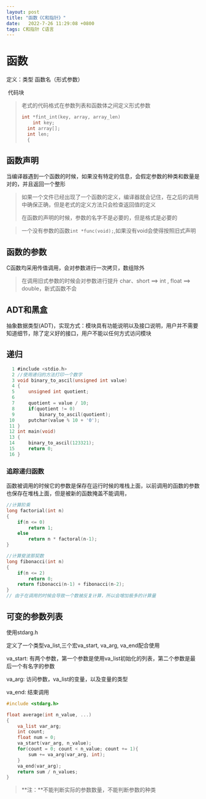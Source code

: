 ```yaml
---
layout: post
title: "函数《C和指针》"  
date:   2022-7-26 11:29:08 +0800
tags: C和指针 C语言
---
```


# 函数

定义：类型 函数名（形式参数）

​		  代码块

> 老式的代码格式在参数列表和函数体之间定义形式参数
>
> ```C
> int *fint_int(key, array, array_len)
>     int key;
> 	int array[];
> 	int len;
> 	{
> ```
>
> 

## 函数声明

当编译器遇到一个函数的时候，如果没有特定的信息，会假定参数的种类和数量是对的，并且返回一个整形

> 如果一个文件已经出现了一个函数的定义，编译器就会记住，在之后的调用中确保正确，但是老式的定义方法只会检查返回值的定义
>
> 在函数的声明的时候，参数的名字不是必要的，但是格式是必要的

> 一个没有参数的函数```int *func(void);```,如果没有void会使得按照旧式声明

## 函数的参数

C函数均采用传值调用，会对参数进行一次拷贝，数组除外

> 在调用旧式参数的时候会对参数进行提升 char、short ==> int , float ==> double，新式函数不会

## ADT和黑盒

抽象数据类型(ADT)，实现方式：模块具有功能说明以及接口说明，用户并不需要知道细节，除了定义好的接口，用户不能以任何方式访问模块

## 递归

```C
  1 #include <stdio.h>                                                                    
  2 //使用递归的方法打印一个数字
  3 void binary_to_ascil(unsigned int value)
  4 {
  5     unsigned int quotient;
  6 
  7     quotient = value / 10;
  8     if(quotient != 0)
  9         binary_to_ascil(quotient);
 10     putchar(value % 10 + '0');
 11 }
 12 int main(void)
 13 {
 14     binary_to_ascil(123321);
 15     return 0;
 16 }

```

### 追踪递归函数

函数被调用的时候它的参数是保存在运行时候的堆栈上面，以前调用的函数的参数也保存在堆栈上面，但是被新的函数掩盖不能调用，

```C
//计算阶乘
long factorial(int n)
{
    if(n <= 0)
        return 1;
	else
        return n * factoral(n-1);
}
```

```C
//计算斐波那契数
long fibonacci(int n)
{
    if(n <= 2)
    	return 0;
    return fibonacci(n-1) + fibonacci(n-2);
}
// 由于在调用的时候会导致一个数被反复计算，所以会增加极多的计算量
```

## 可变的参数列表

使用stdarg.h

定义了一个类型va_list,三个宏va_start, va_arg, va_end配合使用

va_start: 有两个参数，第一个参数是使用va_list初始化的列表，第二个参数是最后一个有名字的参数

va_arg: 访问参数，va_list的变量，以及变量的类型

va_end: 结束调用

```C
#include <stdarg.h>

float average(int n_value, ...)
{
	va_list var_arg;
    int count;
    float num = 0;
    va_start(var_arg, n_value);
    for(count = 0; count < n_value; count += 1){
        sum += va_arg(var_arg, int);
    }
    va_end(var_arg);
    return sum / n_values;
}
```

> **注：**不能判断实际的参数数量，不能判断参数的种类





